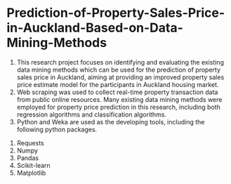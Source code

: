 # Prediction-of-Property-Sales-Price-in-Auckland-Based-on-Data-Mining-Methods
1. This research project focuses on identifying and evaluating the existing data mining methods which can be used for the prediction of property sales price in Auckland, aiming at providing an improved property sales price estimate model for the participants in Auckland housing market. 
2. Web scraping was used to collect real-time property transaction data from public online resources. Many existing data mining methods were employed for property price prediction in this research, including both regression algorithms and classification algorithms. 
3. Python and Weka are used as the developing tools, including the following python packages. 
1) Requests 
2) Numpy 
3) Pandas 
4) Scikit-learn 
5) Matplotlib
